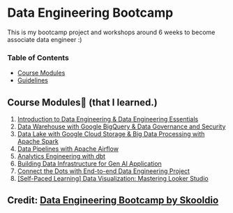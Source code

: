 # Data Engineering Bootcamp
This is my bootcamp project and workshops around 6 weeks to become associate data engineer :)

### Table of Contents 

* [Course Modules](#course-modules)
* [Guidelines](#guidelines)

## Course Modules📍 (that I learned.)

1. [Introduction to Data Engineering & Data Engineering Essentials](./01-data-engineering-essentials)
1. [Data Warehouse with Google BigQuery & Data Governance and Security](./02-data-warehouse-data-governance-and-data-security)
1. [Data Lake with Google Cloud Storage & Big Data Processing with Apache Spark](./03-data-lake-and-big-data-processing)
1. [Data Pipelines with Apache Airflow](./04-automated-data-pipelines)
1. [Analytics Engineering with dbt](./05-analytics-engineering)
1. [Building Data Infrastructure for Gen AI Application](./06-data-infrastructure-for-gen-ai-app)
1. [Connect the Dots with End-to-end Data Engineering Project](./07-end-to-end-project)
1. [[Self-Paced Learning] Data Visualization: Mastering Looker Studio](./99-data-visualization)

## Credit: [Data Engineering Bootcamp by Skooldio](https://landing.skooldio.com/data-engineering-bootcamp)
